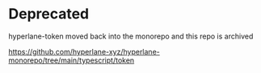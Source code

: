 
# Deprecated

hyperlane-token moved back into the monorepo and this repo is archived

https://github.com/hyperlane-xyz/hyperlane-monorepo/tree/main/typescript/token
